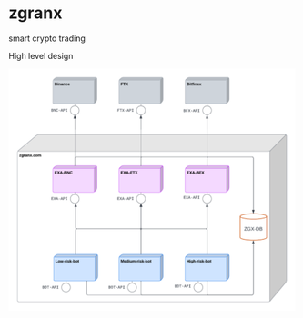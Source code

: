 # zgranx
smart crypto trading

High level design

![High level design](images/high-level-design.png)
